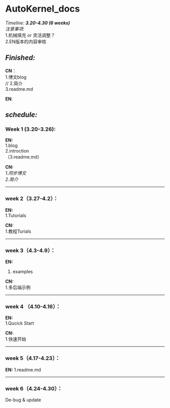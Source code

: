 # AutoKernel_docs  

_Timeline: **3.20-4.30 (6 weeks)**_     
_注意事项:_     
1.机械填充 or 灵活调整？   
2.EN版本的内容审核

## _Finished:_   
**CN**：  
1.博文blog   
// 2.简介    
3.readme.md  

**EN**:  

    
## _schedule:_   
### Week 1 (3.20-3.26):  
**EN:**  
1.blog      
2.introction          
（3.readme.md）       

**CN:**  
_1.同步博文_    
_2.简介_         
***
### week 2（3.27-4.2）：   
**EN:**  
1.Tutorials


**CN:**   
1.教程Turials

***
### week 3（4.3-4.9）：
**EN:**  
1. examples

**CN:**  
1.多后端示例
***
### week 4 （4.10-4.16）：
**EN:**  
1.Qucick Start

**CN:**  
1.快速开始
***
### week 5（4.17-4.23）：   
**EN:**
1.readme.md
***
### week 6（4.24-4.30）：
De-bug & update
